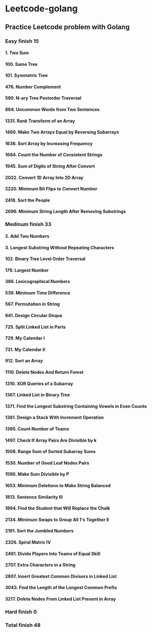 # Leetcode-golang

## Practice Leetcode problem with Golang

### Easy finish 15
#### 1. Two Sum
#### 100. Same Tree
#### 101. Symmetric Tree
#### 476. Number Complement
#### 590. N-ary Tree Postorder Traversal
#### 884. Uncommon Words from Two Sentences
#### 1331. Rank Transform of an Array
#### 1460. Make Two Arrays Equal by Reversing Subarrays
#### 1636. Sort Array by Increasing Frequency
#### 1684. Count the Number of Consistent Strings
#### 1945. Sum of Digits of String After Convert
#### 2022. Convert 1D Array Into 2D Array
#### 2220. Minimum Bit Flips to Convert Number
#### 2418. Sort the People
#### 2696. Minimum String Length After Removing Substrings


### Medinum finish 33
#### 2. Add Two Numbers
#### 3. Longest Substring Without Repeating Characters
#### 102. Binary Tree Level Order Traversal
#### 179. Largest Number
#### 386. Lexicographical Numbers
#### 539. Minimum Time Difference
#### 567. Permutation in String
#### 641. Design Circular Deque
#### 725. Split Linked List in Parts
#### 729. My Calendar I
#### 731. My Calendar II
#### 912. Sort an Array
#### 1110. Delete Nodes And Return Forest
#### 1310. XOR Queries of a Subarray
#### 1367. Linked List in Binary Tree
#### 1371. Find the Longest Substring Containing Vowels in Even Counts
#### 1381. Design a Stack With Increment Operation
#### 1395. Count Number of Teams
#### 1497. Check If Array Pairs Are Divisible by k
#### 1508. Range Sum of Sorted Subarray Sums
#### 1530. Number of Good Leaf Nodes Pairs
#### 1590. Make Sum Divisible by P
#### 1653. Minimum Deletions to Make String Balanced
#### 1813. Sentence Similarity III
#### 1894. Find the Student that Will Replace the Chalk
#### 2134. Minimum Swaps to Group All 1's Together II
#### 2191. Sort the Jumbled Numbers
#### 2326. Spiral Matrix IV
#### 2491. Divide Players Into Teams of Equal Skill
#### 2707. Extra Characters in a String
#### 2807. Insert Greatest Common Divisors in Linked List
#### 3043. Find the Length of the Longest Common Prefix
#### 3217. Delete Nodes From Linked List Present in Array

### Hard finish 0


### Total finish 48
